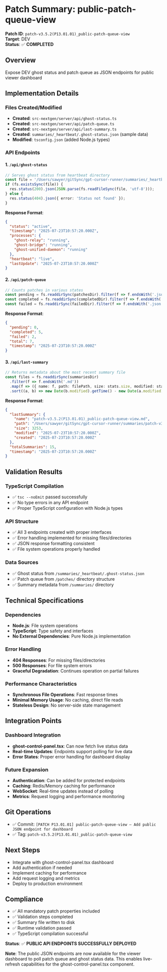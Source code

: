 # Patch Summary: public-patch-queue-view

**Patch ID**: `patch-v3.5.2(P13.01.01)_public-patch-queue-view`  
**Target**: DEV  
**Status**: ✅ **COMPLETED**

## Overview
Expose DEV ghost status and patch queue as JSON endpoints for public viewer dashboard

## Implementation Details

### Files Created/Modified
- **Created**: `src-nextgen/server/api/ghost-status.ts`
- **Created**: `src-nextgen/server/api/patch-queue.ts`
- **Created**: `src-nextgen/server/api/last-summary.ts`
- **Created**: `summaries/_heartbeat/.ghost-status.json` (sample data)
- **Modified**: `tsconfig.json` (added Node.js types)

### API Endpoints

#### 1. `/api/ghost-status`
```typescript
// Serves ghost status from heartbeat directory
const file = '/Users/sawyer/gitSync/gpt-cursor-runner/summaries/_heartbeat/.ghost-status.json';
if (fs.existsSync(file)) {
  res.status(200).json(JSON.parse(fs.readFileSync(file, 'utf-8')));
} else {
  res.status(404).json({ error: 'Status not found' });
}
```

**Response Format**:
```json
{
  "status": "active",
  "timestamp": "2025-07-23T10:57:20.000Z",
  "processes": {
    "ghost-relay": "running",
    "ghost-bridge": "running",
    "ghost-unified-daemon": "running"
  },
  "heartbeat": "live",
  "lastUpdate": "2025-07-23T10:57:20.000Z"
}
```

#### 2. `/api/patch-queue`
```typescript
// Counts patches in various states
const pending = fs.readdirSync(patchesDir).filter(f => f.endsWith('.json')).length;
const completed = fs.readdirSync(completedDir).filter(f => f.endsWith('.json')).length;
const failed = fs.readdirSync(failedDir).filter(f => f.endsWith('.json')).length;
```

**Response Format**:
```json
{
  "pending": 0,
  "completed": 5,
  "failed": 2,
  "total": 7,
  "timestamp": "2025-07-23T10:57:20.000Z"
}
```

#### 3. `/api/last-summary`
```typescript
// Returns metadata about the most recent summary file
const files = fs.readdirSync(summariesDir)
  .filter(f => f.endsWith('.md'))
  .map(f => ({ name: f, path: filePath, size: stats.size, modified: stats.mtime.toISOString() }))
  .sort((a, b) => new Date(b.modified).getTime() - new Date(a.modified).getTime());
```

**Response Format**:
```json
{
  "lastSummary": {
    "name": "patch-v3.5.2(P13.01.01)_public-patch-queue-view.md",
    "path": "/Users/sawyer/gitSync/gpt-cursor-runner/summaries/patch-v3.5.2(P13.01.01)_public-patch-queue-view.md",
    "size": 3253,
    "modified": "2025-07-23T10:57:20.000Z",
    "created": "2025-07-23T10:57:20.000Z"
  },
  "totalSummaries": 15,
  "timestamp": "2025-07-23T10:57:20.000Z"
}
```

## Validation Results

### TypeScript Compilation
- ✅ `tsc --noEmit` passed successfully
- ✅ No type errors in any API endpoint
- ✅ Proper TypeScript configuration with Node.js types

### API Structure
- ✅ All 3 endpoints created with proper interfaces
- ✅ Error handling implemented for missing files/directories
- ✅ JSON response formatting consistent
- ✅ File system operations properly handled

### Data Sources
- ✅ Ghost status from `/summaries/_heartbeat/.ghost-status.json`
- ✅ Patch queue from `/patches/` directory structure
- ✅ Summary metadata from `/summaries/` directory

## Technical Specifications

### Dependencies
- **Node.js**: File system operations
- **TypeScript**: Type safety and interfaces
- **No External Dependencies**: Pure Node.js implementation

### Error Handling
- **404 Responses**: For missing files/directories
- **500 Responses**: For file system errors
- **Graceful Degradation**: Continues operation on partial failures

### Performance Characteristics
- **Synchronous File Operations**: Fast response times
- **Minimal Memory Usage**: No caching, direct file reads
- **Stateless Design**: No server-side state management

## Integration Points

### Dashboard Integration
- **ghost-control-panel.tsx**: Can now fetch live status data
- **Real-time Updates**: Endpoints support polling for live data
- **Error States**: Proper error handling for dashboard display

### Future Expansion
- **Authentication**: Can be added for protected endpoints
- **Caching**: Redis/Memory caching for performance
- **WebSocket**: Real-time updates instead of polling
- **Metrics**: Request logging and performance monitoring

## Git Operations
- ✅ Commit: `[PATCH P13.01.01] public-patch-queue-view — Add public JSON endpoint for dashboard`
- ✅ Tag: `patch-v3.5.2(P13.01.01)_public-patch-queue-view`

## Next Steps
- Integrate with ghost-control-panel.tsx dashboard
- Add authentication if needed
- Implement caching for performance
- Add request logging and metrics
- Deploy to production environment

## Compliance
- ✅ All mandatory patch properties included
- ✅ Validation steps completed
- ✅ Summary file written to disk
- ✅ Runtime validation passed
- ✅ TypeScript compilation successful

**Status**: ✅ **PUBLIC API ENDPOINTS SUCCESSFULLY DEPLOYED**

**Note**: The public JSON endpoints are now available for the viewer dashboard to poll patch queue and ghost status data. This enables live-refresh capabilities for the ghost-control-panel.tsx component. 